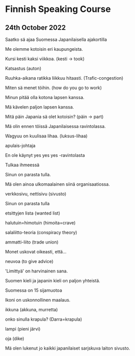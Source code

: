 # Finnish Speaking Course
## 24th October 2022
Saatko sä ajaa Suomessa Japanilaisella ajakortilla

Me olemme kotoisin eri kaupungeista.

Kursi kesti kaksi viikkoa. (kesti -> took)

Katsastus (auton)

Ruuhka-aikana ratikka liikkuu hitaasti. (Trafic-congestion)

Miten sä menet töihin. (how do you go to work)

Minun pitää olla kotona lapsen kanssa.

Mä kävelen paljon lapsen kanssa.

Mitä päin Japania sä olet kotoisin? (päin -> part)

Mä olin ennen töissä Japanilaisessa ravintolassa.

Wagyuu on kuulisaa lihaa. (luksus-lihaa)

apulais-johtaja

En ole käynyt yes yes yes -ravintolasta

Tulkaa ihmeessä

Sinun on parasta tulla.

Mä olen ainoa ulkomaalainen siinä organisaatiossa.

verkkosivu, nettisivu (sivusto)

Sinun on parasta tulla

etsittyjen lista (wanted list)

halutuin=himotuin (himoita=crave)

salaliitto-teoria (conspiracy theory)

ammatti-liito  (trade union)

Monet uskovat oikeasti, että...

neuvoa (to give advice)

'Limittyä' on harvinainen sana.

Suomen kieli ja japanin kieli on paljon yhteistä.

Suomessa on 15 sijamuotoa

Ikoni on uskonnollinen maalaus.

ikkuna (akkuna, murretta)

onko sinulla krapula? (Darra=krapula)

lampi (pieni järvi)

oja (dike)

Mä olen lukenut jo kaikki japanilaiset sarjskuva laiton sivusto.

